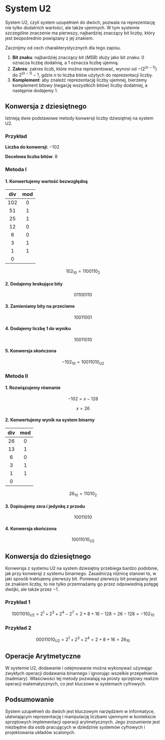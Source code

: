 # System U2

System U2, czyli system uzupełnień do dwóch, pozwala na reprezentację nie tylko dodatnich wartości, ale także ujemnych. W tym systemie szczególne znaczenie ma pierwszy, najbardziej znaczący bit liczby, który jest bezpośrednio powiązany z jej znakiem.

Zacznijmy od cech charakterystycznych dla tego zapisu.

1. **Bit znaku**: najbardziej znaczący bit (*MSB*) służy jako bit znaku: $0$ oznacza liczbę dodatnią, a $1$ oznacza liczbę ujemną.
2. **Zakres**: zakres liczb, które można reprezentować, wynosi od $−(2^(n−1))$ do $2^(n−1)−1$, gdzie $n$ to liczba bitów użytych do reprezentacji liczby.
3. **Komplement**: aby znaleźć reprezentację liczby ujemnej, bierzemy komplement bitowy (negację wszystkich bitów) liczby dodatniej, a następnie dodajemy $1$.

## Konwersja z dziesiętnego

Istnieją dwie podstawowe metody konwersji liczby dziesiętnej na system U2.

### Przykład

**Liczba do konwersji**: $-102$ 

**Docelowa liczba bitów**: $8$ 

### Metoda I

#### 1. Konwertujemy wartość bezwzględną

| div | mod |
| :-: | :-: |
| 102 |  0  |
|  51 |  1  |
|  25 |  1  |
|  12 |  0  |
|  6  |  0  |
|  3  |  1  |
|  1  |  1  |
|  0  |     |

$$
102_{10}=1100110_2
$$

#### 2. Dodajemy brakujące bity

$$
01100110
$$

#### 3. Zamieniamy bity na przeciwne

$$
10011001
$$

#### 4. Dodajemy liczbę 1 do wyniku

$$
10011010
$$

#### 5. Konwersja skończona

$$
-102_{10}=10011010_{U2}
$$

### Metoda II

#### 1. Rozwiązujemy równanie

$$
-102=x-128
$$

$$
x=26
$$

#### 2. Konwertujemy wynik na system binarny

| div | mod |
| :-: | :-: |
|  26 |  0  |
|  13 |  1  |
|  6  |  0  |
|  3  |  1  |
|  1  |  1  |
|  0  |     |

$$
26_{10}=11010_2
$$

#### 3. Dopisujemy zera i jedynkę z przodu

$$
10011010
$$

#### 4. Konwersja skończona

$$
10011010_{U2}
$$

## Konwersja do dziesiętnego

Konwersja z systemu U2 na system dziesiętny przebiega bardzo podobnie, jak przy konwersji z systemu binarnego. Zasadniczą różnicę stanowi to, w jaki sposób traktujemy pierwszy bit. Ponieważ pierwszy bit powiązany jest ze znakiem liczby, to nie tylko przemnażamy go przez odpowiednią potęgę dwójki, ale także przez $-1$.

### Przykład 1

$$
10011010_{U2}=2^1+2^3+2^4-2^7=2+8+16-128=26-128=-102_{10}
$$

### Przykład 2

$$
00011010_{U2}=2^1+2^3+2^4=2+8+16=26_{10}
$$

## Operacje Arytmetyczne

W systemie U2, dodawanie i odejmowanie można wykonywać używając zwykłych operacji dodawania binarnego i ignorując wszelkie przepełnienia (nadmiary). Właściwości tej metody pozwalają na prosty sprzętowy realizm operacji matematycznych, co jest kluczowe w systemach cyfrowych.

## Podsumowanie

System uzupełnień do dwóch jest kluczowym narzędziem w informatyce, ułatwiającym reprezentację i manipulację liczbami ujemnymi w kontekście sprzętowych implementacji operacji arytmetycznych. Jego zrozumienie jest niezbędne dla osób pracujących w dziedzinie systemów cyfrowych i projektowania układów scalonych.
